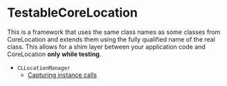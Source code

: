TestableCoreLocation
====================

This is a framework that uses the same class names as some classes from CoreLocation and extends them using the fully qualified name of the real class. This allows for a shim layer between your application code and CoreLocation **only while testing**.

- `CLLocationManager`
  - [Capturing instance calls](CLLocationManager.md)
